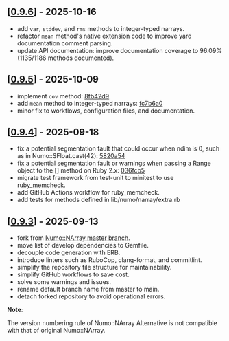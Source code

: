 ## [[0.9.6](https://github.com/yoshoku/numo-narray-alt/compare/v0.9.5...v0.9.6)] - 2025-10-16

- add `var`, `stddev`, and `rms` methods to integer-typed narrays.
- refactor `mean` method's native extension code to improve yard documentation comment parsing.
- update API documentation: improve documentation coverage to 96.09% (1135/1186 methods documented).

## [[0.9.5](https://github.com/yoshoku/numo-narray-alt/compare/v0.9.4...v0.9.5)] - 2025-10-09

- implement `cov` method: [8fb42d9](https://github.com/yoshoku/numo-narray-alt/commit/8fb42d967fd6280059cf4093a9abbd9d989bb904)
- add `mean` method to integer-typed narrays: [fc7b6a0](https://github.com/yoshoku/numo-narray-alt/commit/fc7b6a09abe50b363f3da7d3be28bfbc95e2e408)
- minor fix to workflows, configuration files, and documentation.

## [[0.9.4](https://github.com/yoshoku/numo-narray-alt/compare/v0.9.3...v0.9.4)] - 2025-09-18

- fix a potential segmentation fault that could occur when ndim is 0, such as in Numo::SFloat.cast(42): [5820a54](https://github.com/yoshoku/numo-narray-alt/commit/5820a54c8cd6dfcd3bfc1c86051ec85138db27f9)
- fix a potential segmentation fault or warnings when passing a Range object to the [] method on Ruby 2.x: [036fcb5](https://github.com/yoshoku/numo-narray-alt/commit/036fcb5b6d69aa2030a068abcdec9604777ea816)
- migrate test framework from test-unit to minitest to use ruby_memcheck.
- add GitHub Actions workflow for ruby_memcheck.
- add tests for methods defined in lib/numo/narray/extra.rb

## [[0.9.3](https://github.com/yoshoku/numo-narray-alt/compare/95c0525...725e090)] - 2025-09-13

- fork from [Numo::NArray master branch](https://github.com/ruby-numo/numo-narray/tree/95c05257349b954c027c2284834408736244662a).
- move list of develop dependencies to Gemfile.
- decouple code generation with ERB.
- introduce linters such as RuboCop, clang-format, and commitlint.
- simplify the repository file structure for maintainability.
- simplify GitHub workflows to save cost.
- solve some warnings and issues.
- rename default branch name from master to main.
- detach forked repository to avoid operational errors.

**Note**:

The version numbering rule of Numo::NArray Alternative is not compatible with that of original Numo::NArray.
